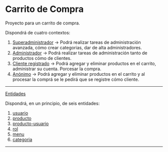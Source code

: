 # Carrito de Compra

 Proyecto para un carrito de compra.

 Dispondrá de cuatro contextos:
 1. [Superadministrador](doc/contextos/superadministrador.md)
 -> Podrá realizar tareas de administración avanzada, cómo crear categorias, dar de alta administradores.
 2. [Administrador](doc/contextos/administrador.md)
-> Podrá realizar tareas de administración tanto de productos cómo de clientes.
 3. [Cliente registrado](doc/contextos/cliente-registrado.md)
 -> Podrá agregar y eliminar productos en el carrito, administrar su cuenta. Porcesar la compra.
 4. [Anónimo](doc/contextos/anonimo.md)
 -> Podrá agregar y eliminar productos en el carrito y al procesar la comprá se le pedirá que se registre cómo cliente.

---
[Entidades](doc/entidades.md)

Dispondrá, en un principio, de seis entidades:

1. [usuario](doc/entidades/usuario.md)
2. [producto](doc/entidades/producto.md)
3. [producto-usuario](doc/entidades/producto-usuario.md)
4. [rol](doc/entidades/rol.md)
5. [menu](doc/entidades/menu.md)
6. [categoria](doc/entidades/categoria.md)
---
